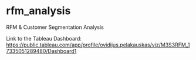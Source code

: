 # rfm_analysis
RFM &amp; Customer Segmentation Analysis

Link to the Tableau Dashboard: https://public.tableau.com/app/profile/ovidijus.pelakauskas/viz/M3S3RFM_17335051289480/Dashboard1
